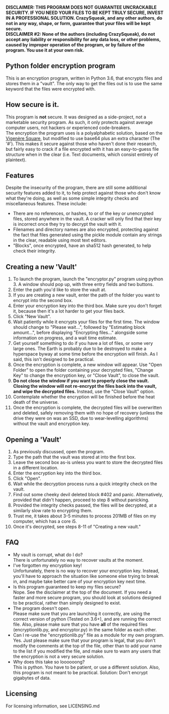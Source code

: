 
**DISCLAIMER: THIS PROGRAM DOES NOT GUARANTEE UNCRACKABLE SECURITY. IF YOU NEED YOUR FILES TO BE KEPT TRULY SECURE, INVEST IN A PROFESSIONAL SOLUTION. CrazySqueak, and any other authors, do not in any way, shape, or form, guarantee that your files will be kept secure.**  
**DISCLAIMER #2: None of the authors (including CrazySqueak), do not accept any liability or responsibility for any data loss, or other problems, caused by improper operation of the program, or by failure of the program. You use it at your own risk.**  

## Python folder encryption program  
This is an encryption program, written in Python 3.6, that encrypts files and stores them in a "vault". The only way to get the files out is to use the same keyword that the files were encrypted with.  
    
## How secure is it.  
This program is **not** secure. It was designed as a side-project, not a marketable security program. As such, it only protects against average computer users, not hackers or experienced code-breakers.  
The encryption the program uses is a polyalphabetic solution, based on the [Vigenère Square][1], but modified to use base64 plus an extra character (The '#'). This makes it secure against those who haven't done their research, but fairly easy to crack if a file encrypted with it has an easy-to-guess file structure when in the clear (i.e. Text documents, which consist entirely of plaintext).  
  
## Features  
Despite the insecurity of the program, there are still some additional security features added to it, to help protect against those who don't know what they're doing, as well as some simple integrity checks and miscellaneous features. These include:  
 * There are no references, or hashes, to or of the key or unencrypted files, stored anywhere in the vault. A cracker will only find that their key is incorrect once they try to decrypt the vault with it.  
 * Filenames and directory names are also encrypted, protecting against the fact that files generated using the pickle module contain any strings in the clear, readable using most text editors.  
 * "Blocks", once encrypted, have an sha512 hash generated, to help check their integrity.  
  
## Creating a new 'Vault'  
 1. To launch the program, launch the "encryptor.py" program using python 3. A window should pop up, with three entry fields and two buttons.  
 2. Enter the path you'd like to store the vault at.  
 3. If you are creating a new vault, enter the path of the folder you want to encrypt into the second box.  
 4. Enter your encryption key into the third box. Make sure you don't forget it, because then it's a lot harder to get your files back.  
 5. Click "New Vault".  
 6. Wait patiently while it encrypts your files for the first time. The window should change to "Please wait...", followed by "Estimating block amount...", before displaying "Encrypting files..." alongside some information on progress, and a wait time estimate.  
 7. Get yourself something to do if you have a lot of files, or some very large ones. The Earth is probably due to be destroyed to make a hyperspace byway at some time before the encryption will finish. As I said, this isn't designed to be practical.  
 8. Once the encryption is complete, a new window will appear. Use "Open Folder" to open the folder containing your decrypted files, "Change Key" to change the encryption key, or "Close Vault", to close the vault.  
 9. **Do not close the window if you want to properly close the vault. Closing the window will not re-encrypt the files back into the vault, and wipe the decrypted files.** Instead, use the "Close Vault" option.  
 10. Contemplate whether the encryption will be finished before the heat death of the universe.  
 11. Once the encryption is complete, the decrypted files will be overwritten and deleted, safely removing them with no hope of recovery (unless the drive they were on was an SSD, due to wear-levelling algorithms) without the vault and encryption key.  
  
## Opening a 'Vault'  
 1. As previously discussed, open the program.  
 2. Type the path that the vault was stored at into the first box.  
 3. Leave the second box as-is unless you want to store the decrypted files in a different location.  
 4. Enter the encryption key into the third box.  
 5. Click "Open".  
 6. Wait while the decryption process runs a quick integrity check on the vault.  
 7. Find out some cheeky devil deleted block #402 and panic. Alternatively, provided that didn't happen, proceed to step 8 without panicking.  
 8. Provided the integrity checks passed, the files will be decrypted, at a similarly slow rate to encrypting them.  
 9. Trust me, it takes about 3-5 minutes to process 201MB of files on my computer, which has a core i5.  
 10. Once it's decrypted, see steps 8-11 of "Creating a new vault."  
  
## FAQ  
 * My vault is corrupt, what do I do?  
  There is unfortunately no way to recover vaults at the moment.  
 * I've forgotten my encryption key!  
  Unfortunately, there is no way to recover your encryption key. Instead, you'll have to approach  the situation like someone else trying to break in, and maybe take better care of your encryption key next time.  
 * Is this program guaranteed to keep my files secure?  
  Nope. See the disclaimer at the top of the document. If you need a faster and more secure program, you should look at solutions designed to be practical, rather than simply designed to exist.  
 * The program doesn't open.  
  Please make sure that you are launching it correctly, are using the correct version of python (Tested on 3.6+), and are running the correct file. Also, please make sure that you have **all** of the required files (encryptionlib.py, and encryptor.py) in the same folder as each other.  
 * Can I re-use the "encryptionlib.py" file as a module for my own program.  
  Yes. Just please make sure that your program is legal, that you don't modify the comments at the top of the file, other than to add your name to the list if you modified the file, and make sure to warn any users that the encryption is not a very secure solution.  
 * Why does this take so loooooong?  
  This is python. You have to be patient, or use a different solution. Also, this program is not meant to be practical. Solution: Don't encrypt gigabytes of data.  
  
## Licensing  
For licensing information, see LICENSING.md  
   
[1]: https://en.wikipedia.org/wiki/Vigen%C3%A8re_cipher